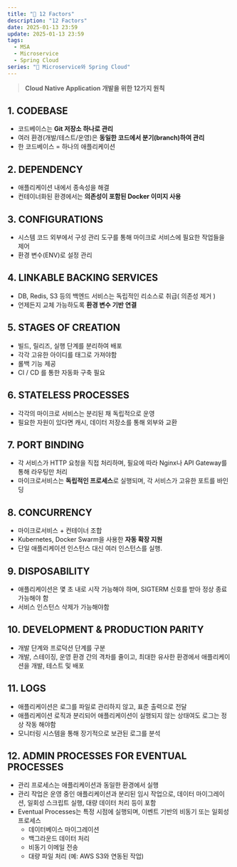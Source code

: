 ```yaml
---
title: "🍃 12 Factors"
description: "12 Factors"
date: 2025-01-13 23:59
update: 2025-01-13 23:59
tags:
  - MSA
  - Microservice
  - Spring Cloud
series: "🍃 Microservice와 Spring Cloud"
---
```


> **Cloud Native Application 개발을 위한 12가지 원칙**
>

## 1.  CODEBASE

- 코드베이스는 **Git 저장소 하나로 관리**
- 여러 환경(개발/테스트/운영)은 **동일한 코드에서 분기(branch)하여 관리**
- 한 코드베이스 = 하나의 애플리케이션

## 2.  DEPENDENCY

- 애플리케이션 내에서 종속성을 해결
- 컨테이너화된 환경에서는 **의존성이 포함된 Docker 이미지 사용**

## 3. CONFIGURATIONS

- 시스템 코드 외부에서 구성 관리 도구를 통해 마이크로 서비스에 필요한 작업들을 제어
- 환경 변수(ENV)로 설정 관리

## 4. LINKABLE BACKING SERVICES

- DB, Redis, S3 등의 백엔드 서비스는 독립적인 리소스로 취급( 의존성 제거 )
- 언제든지 교체 가능하도록 **환경 변수 기반 연결**

## 5. STAGES OF CREATION

- 빌드, 릴리즈, 실행 단계를 분리하여 배포
- 각각 고유한 아이디를 태그로 가져야함
- 롤백 기능 제공
- CI / CD 를 통한 자동화 구축 필요

## 6. STATELESS PROCESSES

- 각각의 마이크로 서비스는 분리된 채 독립적으로 운영
- 필요한 자원이 있다면 캐시, 데이터 저장소를 통해 외부와 교환

## 7. PORT BINDING

- 각 서비스가 HTTP 요청을 직접 처리하며, 필요에 따라 Nginx나 API Gateway를 통해 라우팅만 처리
- 마이크로서비스는 **독립적인 프로세스**로 실행되며, 각 서비스가 고유한 포트를 바인딩

## 8. CONCURRENCY

- 마이크로서비스 + 컨테이너 조합
- Kubernetes, Docker Swarm을 사용한 **자동 확장 지원**
- 단일 애플리케이션 인스턴스 대신 여러 인스턴스를 실행.

## 9. DISPOSABILITY

- 애플리케이션은 몇 초 내로 시작 가능해야 하며, SIGTERM 신호를 받아 정상 종료 가능해야 함
- 서비스 인스턴스 삭제가 가능해야함

## 10. DEVELOPMENT & PRODUCTION PARITY

- 개발 단계와 프로덕션 단계를 구분
- 개발, 스테이징, 운영 환경 간의 격차를 줄이고, 최대한 유사한 환경에서 애플리케이션을 개발, 테스트 및 배포

## 11. LOGS

- 애플리케이션은 로그를 파일로 관리하지 않고, 표준 출력으로 전달
- 애플리케이션 로직과 분리되어 애플리케이션이 실행되지 않는 상태여도 로그는 정상 작동 해야함
- 모니터링 시스템을 통해 장기적으로 보관된 로그를 분석

## 12. ADMIN PROCESSES FOR EVENTUAL PROCESSES

- 관리 프로세스는 애플리케이션과 동일한 환경에서 실행
- 관리 작업은 운영 중인 애플리케이션과 분리된 임시 작업으로, 데이터 마이그레이션, 일회성 스크립트 실행, 대량 데이터 처리 등이 포함
- Eventual Processes는 특정 시점에 실행되며, 이벤트 기반의 비동기 또는 일회성 프로세스
    - 데이터베이스 마이그레이션
    - 백그라운드 데이터 처리
    - 비동기 이메일 전송
    - 대량 파일 처리 (예: AWS S3와 연동된 작업)